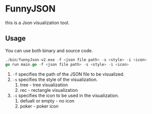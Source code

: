 # FunnyJSON

this is a Json visualization tool.

## Usage

You can use both binary and source code. 

```go
./bin/funnyJson-v2.exe -f <json file path> -s <style> -i <icon>
go run main.go -f <json file path> -s <style> -i <icon>
```

1. `-f` specifies the path of the JSON file to be visualized.
2. `-s` specifies the style of the visualization.
   1. tree - tree visualization
   2. rec - rectangle visualization
3. `-i` specifies the icon to be used in the visualization.
   1. defualt or empty - no icon
   2. poker - poker icon



